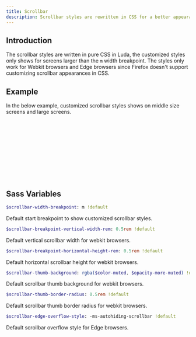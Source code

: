 ```yaml
---
title: Scrollbar
description: Scrollbar styles are rewritten in CSS for a better appearance.
---
```


## Introduction

The scrollbar styles are written in pure CSS in Luda,
the customized styles only shows for screens larger than the `m` width breakpoint.
The styles only work for Webkit browsers and Edge browsers
since Firefox doesn't support customizing scrollbar appearances in CSS.

## Example

In the below example, customized scrollbar styles shows
on middle size screens and large screens.

<div style="height:10rem" class="example bc-dark of-auto">
  <div style="width:100vw;height:20rem"></div>
</div>

## Sass Variables

``` sass
$scrollbar-width-breakpoint: m !default
```

Default start breakpoint to show customized scrollbar styles.

``` sass
$scrollbar-breakpoint-vertical-width-rem: 0.5rem !default
```

Default vertical scrollbar width for webkit browsers.

``` sass
$scrollbar-breakpoint-horizontal-height-rem: 0.5rem !default
```

Default horizontal scrollbar height for webkit browsers.

``` sass
$scrollbar-thumb-background: rgba($color-muted, $opacity-more-muted) !default
```

Default scrollbar thumb background for webkit browsers.

``` sass
$scrollbar-thumb-border-radius: 0.5rem !default
```

Default scrollbar thumb border radius for webkit browsers.

``` sass
$scrollbar-edge-overflow-style: -ms-autohiding-scrollbar !default
```

Default scrollbar overflow style for Edge browsers.